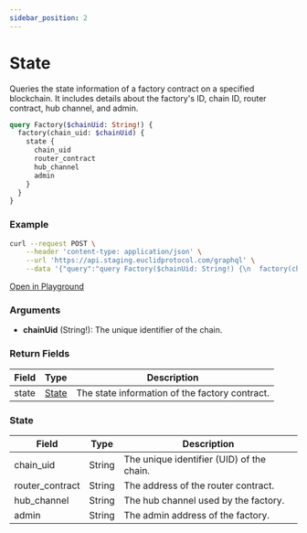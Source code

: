 ```yaml
---
sidebar_position: 2
---
```


# State

Queries the state information of a factory contract on a specified blockchain. It includes details about the factory's ID, chain ID, router contract, hub channel, and admin.

```graphql
query Factory($chainUid: String!) {
  factory(chain_uid: $chainUid) {
    state {
      chain_uid
      router_contract
      hub_channel
      admin
    }
  }
}
```
### Example

```bash
curl --request POST \
    --header 'content-type: application/json' \
    --url 'https://api.staging.euclidprotocol.com/graphql' \
    --data '{"query":"query Factory($chainUid: String!) {\n  factory(chain_uid: $chainUid) {\n    state {\n      chain_uid\n      router_contract\n      hub_channel\n      admin\n    }\n  }\n}","variables":{"chainUid":"nibiru"}}'
```

[Open in Playground](https://api.staging.euclidprotocol.com/?explorerURLState=N4IgJg9gxgrgtgUwHYBcQC4QEcYIE4CeABAGICGUKEhAFACRQAWZAlkgKotjpEDKKeNgHMAhAEoiwADpIiRAGYUqtJqyQB9GFx4NmbTmAnTZcogGcUZFAkkzTp1W01c79onggxredVAio8JVd7RhgAI19mJCQEABtg0zIwODYEgF9XDKQ0kAAaEAA3MkEyMNiEMwwQYzkpEEcOFwwiOqQWMJY8GDqZHLSgA)

### Arguments

- **chainUid** (String!): The unique identifier of the chain.


### Return Fields

| Field                  | Type   | Description                                             |
|------------------------|--------|---------------------------------------------------------|
| state                  | [State](#state-1) | The state information of the factory contract.         |

### State

| Field            | Type   | Description                               |
|------------------|--------|-------------------------------------------|
| chain_uid        | String | The unique identifier (UID) of the chain. |
| router_contract  | String | The address of the router contract.       |
| hub_channel      | String | The hub channel used by the factory.      |
| admin            | String | The admin address of the factory.         |